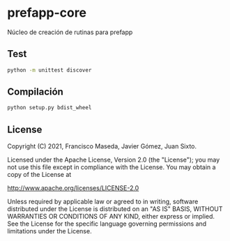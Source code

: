 # prefapp-core

Núcleo de creación de rutinas para prefapp

## Test

```sh
python -m unittest discover
```



## Compilación

```sh
python setup.py bdist_wheel
``` 

## License
Copyright (C) 2021, Francisco Maseda, Javier Gómez, Juan Sixto.

Licensed under the Apache License, Version 2.0 (the "License"); you may not use this file except in compliance with the License. You may obtain a copy of the License at

http://www.apache.org/licenses/LICENSE-2.0

Unless required by applicable law or agreed to in writing, software distributed under the License is distributed on an "AS IS" BASIS, WITHOUT WARRANTIES OR CONDITIONS OF ANY KIND, either express or implied. See the License for the specific language governing permissions and limitations under the License.

